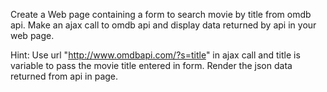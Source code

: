 Create a Web page containing a form to search movie by title from omdb api. Make an ajax call to omdb api and display data returned by api in your web page.

Hint: Use url "http://www.omdbapi.com/?s=title" in ajax call and title is variable to pass the movie title entered in form. Render the json data returned from api in page.
